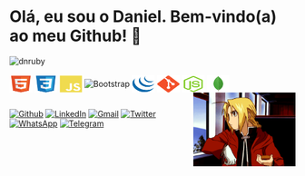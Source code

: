 # Olá, eu sou o Daniel. Bem-vindo(a) ao meu Github! 💛 

<div>
  <img height="180em" src="https://github-readme-stats.vercel.app/api/top-langs?username=dnruby&show_icons=true&locale=en&layout=compact&theme=dark" alt="dnruby" />
  
</div>
  
  <div style="display: inline_block"><br>
    <img align="center" alt="HTML5" title="HTML5" height="30" width="40" src="https://raw.githubusercontent.com/devicons/devicon/master/icons/html5/html5-original.svg">
    <img align="center" alt="CSS3" title="CSS3" height="30" width="40" src="https://raw.githubusercontent.com/devicons/devicon/master/icons/css3/css3-original.svg">
    <img align="center" alt="JS" title="JS" height="30" width="40" src="https://raw.githubusercontent.com/devicons/devicon/master/icons/javascript/javascript-plain.svg">
    <img align="center" alt="Bootstrap" title="Bootstrap" height="30" width="40" src="https://raw.githubusercontent.com/jmnote/z-icons/master/svg/bootstrap.svg">
    <img align="center" alt="jQuery" title="jQuery" height="30" width="40" src="https://raw.githubusercontent.com/devicons/devicon/master/icons/jquery/jquery-original.svg">
    <img align="center" alt="Git" title="Git" height="30" width="40" src="https://raw.githubusercontent.com/devicons/devicon/master/icons/git/git-original.svg">
    <img align="center" alt="NodeJS" title="NodeJS" height="30" width="40" src="https://raw.githubusercontent.com/devicons/devicon/master/icons/nodejs/nodejs-original.svg">
    <img align="center" alt="MongoDB" title="MongoDB" height="30" width="40" src="https://raw.githubusercontent.com/devicons/devicon/master/icons/mongodb/mongodb-original.svg">
  <img src='edward.gif' alt='Edward Elric' title='Edward Elric' width='180' align='right'>
</div>

## 
<div>
    <a href="https://github.com/dnruby"><img src="https://img.shields.io/badge/GitHub-000000?style=for-the-badge&logo=github&logoColor=white" alt="Github" title="Github"/></a>
    <a href="https://www.linkedin.com/in/daniel-vinicius-19a41b122/"><img src="https://img.shields.io/badge/LinkedIn-0077B5?style=for-the-badge&logo=linkedin&logoColor=white" alt="LinkedIn" title="LinkedIn"/></a>
    <a href="mailto:viniccius774@gmail.com"><img src="https://img.shields.io/badge/Gmail-D14836?style=for-the-badge&logo=gmail&logoColor=white" alt="Gmail" title="Gmail"/></a>
    <a href="https://twitter.com/dnruby"><img src="https://img.shields.io/badge/Twitter-1DA1F2?style=for-the-badge&logo=twitter&logoColor=white" alt="Twitter" title="Twitter"/></a>
    <a href="https://api.whatsapp.com/send?phone=554898191403"><img src="https://img.shields.io/badge/WhatsApp-25D366?style=for-the-badge&logo=whatsapp&logoColor=white" alt="WhatsApp" title="WhatsApp"/></a>
    <a href="https://t.me/rubydn"><img src="https://img.shields.io/badge/Telegram-2CA5E0?style=for-the-badge&logo=telegram&logoColor=white" alt="Telegram" title="Telegram"/></a>
</div>

